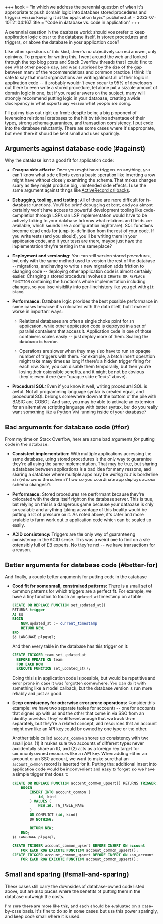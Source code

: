 +++
hook = "In which we address the perennial question of when it's appropriate to push domain logic into database stored procedures and triggers versus keeping it at the application layer."
published_at = 2022-07-10T21:04:16Z
title = "Code in database vs. code in application"
+++

A perennial question in the database world: should you prefer to keep application logic closer to the database itself, in stored procedures and triggers, or above the database in your application code?

Like other questions of this kind, there's no objectively correct answer, only opinions. To prepare for writing this, I went around the web and looked through the top blog posts and Stack Overflow threads that I could find to see what other people say, and was surprised by the size of the gap between many of the recommendations and common practice. I think it's safe to say that most organizations are writing almost all of their logic in application code -- it probably wouldn't even occur to 95% of developers out there to even write a stored procedure, let alone put a sizable amount of domain logic in one, but if you read answers on the subject, many will strongly recommend putting logic in your database, creating a wide discrepancy in what experts say versus what people are doing.

I'll put my bias out right up front: despite being a big proponent of leveraging relational databases to the hilt by taking advantage of their types, strong schema guarantees, and transaction consistency, I put code into the database reluctantly. There are some cases where it's appropriate, but even there it should be kept small and used sparingly.

## Arguments against database code (#against)

Why the database isn't a good fit for application code:

* **Opaque side effects:** Once you might have triggers on anything, you can't know what side effects even a basic operation like inserting a row might have without closely examining the schema. That makes changes scary as they might produce big, unintended side effects. I use the same argument against things like [ActiveRecord callbacks](https://guides.rubyonrails.org/active_record_callbacks.html).

* **Debugging, tooling, and testing:** All of these are more difficult for in-database functions. You'll be printf debugging at best, and you almost certainly won't have access to powerful development tooling like code-completion through LSPs (an LSP implementation would have to be actively talking to your database to know what relations and fields are available, which sounds like a configuration nightmare). SQL functions become dead ends for jump-to-definition from the rest of your code. If you write tests (and you should), you'll be writing them in your application code, and if your tests are there, maybe just have the implementation they're testing in the same place?

* **Deployment and versioning:** You can still version stored procedures, but only with the same method used to version the rest of the database -- migrations, and having to write a new migration adds friction to changing code -- deploying other application code is almost certainly easier. Changing a stored procedure involves a `CREATE OR REPLACE FUNCTION` containing the function's whole implementation including changes, so you lose visibility into per-line history like you get with `git blame`.

* **Performance:** Database logic provides the best possible performance in some cases because it's colocated with the data itself, but it makes it worse in important ways:

    * Relational databases are often a single choke point for an application, while other application code is deployed in a set of parallel containers that access it. Application code in one of those containers scales easily -- just deploy more of them. Scaling the database is harder.
		
    * Operations are slower when they may also have to run an opaque number of triggers with them. For example, a batch insert operation might take many times as long if there's a hidden trigger firing for each row. Sure, you can disable them temporarily, but then you're losing their ostensible benefits, and it might be not be obvious they're even there (see "opaque side effects" above).

* **Procedural SQL:** Even if you know it well, writing procedural SQL is awful. Not all programming language syntax is created equal, and procedural SQL belongs somewhere down at the bottom of the pile with BASIC and COBOL. And sure, you may be able to activate an extension for an alternative scripting language with better syntax, but do you really want something like a Python VM running inside of your database?

## Bad arguments for database code (#for)

From my time on Stack Overflow, here are some bad arguments _for_ putting code in the database:

* **Consistent implementation:** With multiple applications accessing the same database, using stored procedures is the only way to guarantee they're all using the same implementation. That may be true, but sharing a database between applications is a bad idea for many reasons, and sharing a database where multiple apps may be _writing to it_ is borderline sin (who owns the schema? how do you coordinate app deploys across schema changes?).

* **Performance:** Stored procedures are performant because they're colocated with the data itself right on the database server. This is true, but relying on this is a dangerous game because your database is only so scalable and anything taking advantage of this locality would be putting a lot of pressure on it. As noted above, it's safer and more scalable to farm work out to application code which can be scaled up easily.

* **ACID consistency:** Triggers are the only way of guaranteeing consistency in the ACID sense. This was a weird one to find on a site ostensibly full of DB experts. No they're not -- we have transactions for a reason.

## Better arguments for database code (#better-for)

And finally, a couple better arguments for putting code in the database:

* **Good fit for some small, constrained patterns:** There is a small set of common patterns for which triggers are a perfect fit. For example, we have a tiny function to touch an `updated_at` timestamp on a table:

    ``` sql
    CREATE OR REPLACE FUNCTION set_updated_at()
    RETURNS trigger
    AS $$
    BEGIN
        NEW.updated_at := current_timestamp;
        RETURN NEW;
    END
    $$ LANGUAGE plpgsql;
    ```

    And then every table in the database has this trigger on it:

    ``` sql
    CREATE TRIGGER team_set_updated_at
      BEFORE UPDATE ON team
      FOR EACH ROW
      EXECUTE FUNCTION set_updated_at();
    ```

    Doing this is in application code is possible, but would be repetitive and error prone in case it was forgotten somewhere. You can do it with something like a model callback, but the database version is run more reliably and just as good.

* **Deep consistency for otherwise error prone operations:** Consider this example: we have two separate tables for accounts -- one for accounts that signed up with us and the other that come in via SSO from an identity provider. They're different enough that we track them separately, but they're a related concept, and resources that an account might own like an API key could be owned by one type or the other.

    Another table called `account_common` shores up consistency with two small jobs: (1) it makes sure two accounts of different types never accidentally share an ID, and (2) acts as a foreign key target for commonly owned resources like an API key. When adding either an account or an SSO account, we want to make sure that an `account_common` record is inserted for it. Putting that additional insert into application code would be inconvenient and easy to forget, so we have a simple trigger that does it:

    ``` sql
    CREATE OR REPLACE FUNCTION account_common_upsert() RETURNS TRIGGER AS $$
        BEGIN
            INSERT INTO account_common (
                id, kind
            ) VALUES (
                NEW.id, TG_TABLE_NAME
            )
            ON CONFLICT (id, kind)
            DO NOTHING;

            RETURN NEW;
        END;
    $$ LANGUAGE plpgsql;

    CREATE TRIGGER account_common_upsert BEFORE INSERT ON account
        FOR EACH ROW EXECUTE FUNCTION account_common_upsert();
    CREATE TRIGGER account_common_upsert BEFORE INSERT ON sso_account
        FOR EACH ROW EXECUTE FUNCTION account_common_upsert();
    ```

## Small and sparing (#small-and-sparing)

These cases still carry the downsides of database-owned code listed above, but are also places where the benefits of putting them in the database outweigh the costs.

I'm sure there are more like this, and each should be evaluated on a case-by-case basis. It's fine to do so in some cases, but use this power sparingly, and keep code small where it is used.
